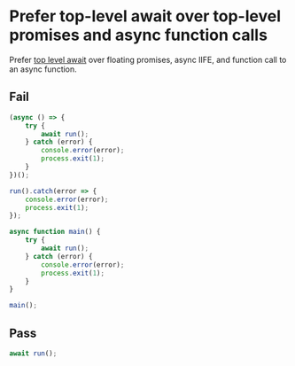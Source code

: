 # Prefer top-level await over top-level promises and async function calls

Prefer [top level await](https://developer.mozilla.org/en-US/docs/Web/JavaScript/Reference/Operators/await#top-level-await) over floating promises, async IIFE, and function call to an async function.

## Fail

```js
(async () => {
	try {
		await run();
	} catch (error) {
		console.error(error);
		process.exit(1);
	}
})();
```

```js
run().catch(error => {
	console.error(error);
	process.exit(1);
});
```

```js
async function main() {
	try {
		await run();
	} catch (error) {
		console.error(error);
		process.exit(1);
	}
}

main();
```

## Pass

```js
await run();
```
